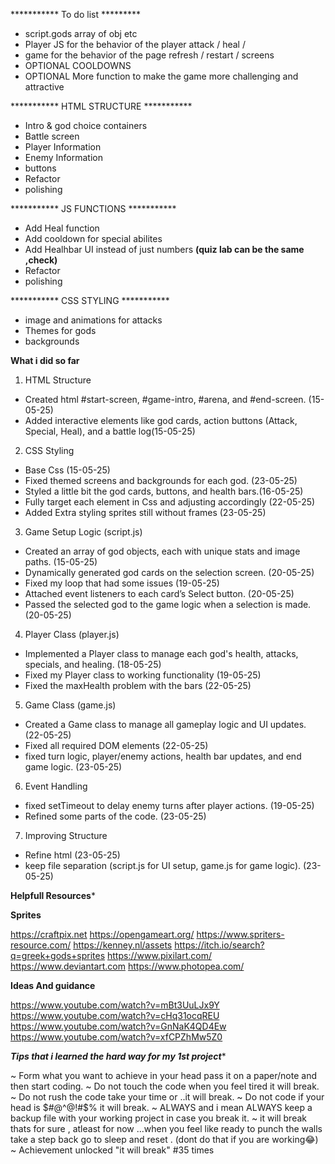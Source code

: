 *********** To do list *********

- script.gods array of obj etc 
- Player JS for the behavior of the player attack / heal / 
- game for the behavior of the page refresh / restart / screens
- OPTIONAL COOLDOWNS
- OPTIONAL More function to make the game more challenging and attractive 


*********** HTML STRUCTURE ***********

- Intro & god choice containers
- Battle screen 
- Player Information
- Enemy Information
- buttons
- Refactor
- polishing

*********** JS FUNCTIONS ***********


- Add Heal function
- Add cooldown for special abilites
- Add Healhbar UI instead of just numbers **(quiz lab can be the same ,check)**
- Refactor
- polishing


***********   CSS STYLING   ***********
- image and animations for attacks
- Themes for gods 
- backgrounds


**************************************What i did so far************************************** 

1. HTML Structure
- Created html #start-screen, #game-intro, #arena, and #end-screen. (15-05-25)
- Added interactive elements like god cards, action buttons (Attack, Special, Heal), and a battle log(15-05-25)

2. CSS Styling

- Base Css (15-05-25)
- Fixed themed screens and backgrounds for each god. (23-05-25)
- Styled a little bit the god cards, buttons, and health bars.(16-05-25)
- Fully target each element in Css and adjusting accordingly (22-05-25)
- Added Extra styling sprites still without frames (23-05-25)

3. Game Setup Logic (script.js)

- Created an array of god objects, each with unique stats and image paths. (15-05-25)
- Dynamically generated god cards on the selection screen. (20-05-25)
- Fixed my loop that had some issues (19-05-25)
- Attached event listeners to each card’s Select button. (20-05-25)
- Passed the selected god to the game logic when a selection is made. (20-05-25)

4. Player Class (player.js)

- Implemented a Player class to manage each god's health, attacks, specials, and healing. (18-05-25)
- Fixed my Player class to working functionality (19-05-25)
- Fixed the maxHealth problem with the bars (22-05-25)

5. Game Class (game.js)

- Created a Game class to manage all gameplay logic and UI updates. (22-05-25)
- Fixed all required DOM elements (22-05-25)
- fixed turn logic, player/enemy actions, health bar updates, and end game logic. (23-05-25)

6. Event Handling

- fixed setTimeout to delay enemy turns after player actions. (19-05-25) 
- Refined some parts of the code. (23-05-25)

7. Improving Structure

- Refine html (23-05-25)
- keep file separation (script.js for UI setup, game.js for game logic). (23-05-25)


**************************************Helpfull Resources***************************************

**********Sprites**********

https://craftpix.net
https://opengameart.org/
https://www.spriters-resource.com/
https://kenney.nl/assets
https://itch.io/search?q=greek+gods+sprites
https://www.pixilart.com/
https://www.deviantart.com
https://www.photopea.com/

**********Ideas And guidance**********

https://www.youtube.com/watch?v=mBt3UuLJx9Y
https://www.youtube.com/watch?v=cHq31ocqREU
https://www.youtube.com/watch?v=GnNaK4QD4Ew
https://www.youtube.com/watch?v=xfCPZhMw5Z0


*************Tips that i learned the hard way for my 1st project**************

~ Form what you want to achieve in your head pass it on a paper/note and then start coding.
~ Do not touch the code when you feel tired it will break.
~ Do not rush the code take your time or ..it will break. 
~ Do not code if your head is $#@^@!#$% it will break. 
~ ALWAYS and i mean ALWAYS keep a backup file with your working project in case you break it.
~ it will break thats for sure , atleast for now ...when you feel like ready to punch the walls take a step back go to sleep and reset . (dont do that if you are working😂) 
~ Achievement unlocked "it will break"  #35 times
